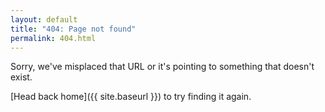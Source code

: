 ```yaml
---
layout: default
title: "404: Page not found"
permalink: 404.html
---
```

Sorry, we've misplaced that URL or it's pointing to something that doesn't exist.

[Head back home]({{ site.baseurl }}) to try finding it again.
